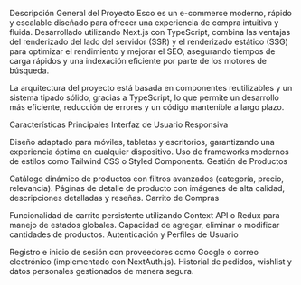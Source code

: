 Descripción General del Proyecto
Esco es un e-commerce moderno, rápido y escalable diseñado para ofrecer una experiencia de compra intuitiva y fluida. Desarrollado utilizando Next.js con TypeScript, combina las ventajas del renderizado del lado del servidor (SSR) y el renderizado estático (SSG) para optimizar el rendimiento y mejorar el SEO, asegurando tiempos de carga rápidos y una indexación eficiente por parte de los motores de búsqueda.

La arquitectura del proyecto está basada en componentes reutilizables y un sistema tipado sólido, gracias a TypeScript, lo que permite un desarrollo más eficiente, reducción de errores y un código mantenible a largo plazo.

Características Principales
Interfaz de Usuario Responsiva

Diseño adaptado para móviles, tabletas y escritorios, garantizando una experiencia óptima en cualquier dispositivo.
Uso de frameworks modernos de estilos como Tailwind CSS o Styled Components.
Gestión de Productos

Catálogo dinámico de productos con filtros avanzados (categoría, precio, relevancia).
Páginas de detalle de producto con imágenes de alta calidad, descripciones detalladas y reseñas.
Carrito de Compras

Funcionalidad de carrito persistente utilizando Context API o Redux para manejo de estados globales.
Capacidad de agregar, eliminar o modificar cantidades de productos.
Autenticación y Perfiles de Usuario

Registro e inicio de sesión con proveedores como Google o correo electrónico (implementado con NextAuth.js).
Historial de pedidos, wishlist y datos personales gestionados de manera segura.
